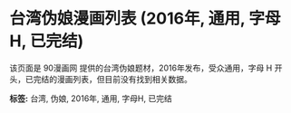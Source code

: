 # 台湾伪娘漫画列表 (2016年, 通用, 字母H, 已完结)

该页面是 90漫画网 提供的台湾伪娘题材，2016年发布，受众通用，字母 H 开头，已完结的漫画列表，但目前没有找到相关数据。

**标签:** 台湾, 伪娘, 2016年, 通用, 字母H, 已完结
